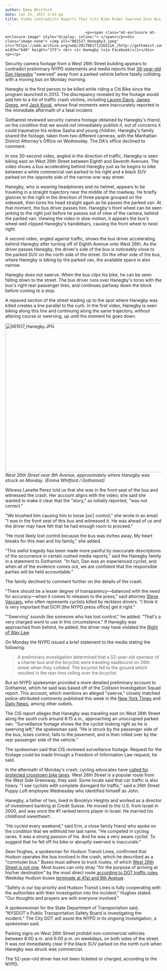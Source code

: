 ```yaml
---
author: Emma Whitford
date: Jun 15, 2017 2:43 pm
title: Video Contradicts Reports That Citi Bike Rider Swerved Into Bus Before Deadly Crash
---
```


	
										<p><span class="mt-enclosure mt-enclosure-image" style="display: inline;"> </span></p><div class="image-none"> <img alt="061517_Hanegby3.jpeg" src="https://web.archive.org/web/20170617123652im_/http://gothamist.com/attachments/nyc_ewhitford/061517_Hanegby3.jpeg" width="640" height="375"> <br> <i> Hanegby (via Facebook)</i></div> <p></p>

<p>Security camera footage from a West 26th Street building appears to contradict preliminary NYPD statements and media reports that <a href="https://web.archive.org/web/20170617123652/http://gothamist.com/2017/06/13/cyclist_killed_chelsea_citi_bike.php">36-year-old Dan Hanegby</a> &quot;swerved&quot; away from a parked vehicle before fatally colliding with a moving bus on Monday morning. </p>

<p>Hanegby is the first person to be killed while riding a Citi Bike since the program launched in 2013. The discrepancy revealed by the footage would add him to a list of traffic crash victims, including <a href="https://web.archive.org/web/20170617123652/http://gothamist.com/2016/04/26/hit-and-run_lauren_davis_update.php">Lauren Davis</a>, <a href="https://web.archive.org/web/20170617123652/http://gothamist.com/2016/04/22/park_slope_truck_cyclist.php">James Gregg</a>, and <a href="https://web.archive.org/web/20170617123652/http://gothamist.com/2016/08/05/koval_west_side_highway_death.php">Jack Koval</a>, whose final moments were inaccurately reported in the immediate aftermath of a fatal incident. </p>

<p>Gothamist reviewed security camera footage obtained by Hanegby&apos;s friend, on the condition that we would not immediately publish it, out of concerns it could traumatize his widow Sasha and young children. Hanegby&apos;s family shared the footage, taken from two different cameras, with the Manhattan District Attorney&apos;s Office on Wednesday. The DA&apos;s office declined to comment. </p>

<p>In one 30-second video, angled in the direction of traffic, Hanegby is seen biking east on West 26th Street between Eighth and Seventh Avenues. The video shows a bus accelerating behind Hanegby just as he begins to bike between a white commercial van parked to his right and a black SUV parked on the opposite side of the narrow one-way street.</p>

<p>Hanegby, who is wearing headphones and no helmet, appears to be traveling in a straight trajectory near the middle of the roadway. He briefly glances to the right in the direction of three people grouped on the sidewalk, then turns his head straight again as he passes the parked van. At that moment, the bus driver passes him. Hanegby&apos;s front wheel can be seen jerking to the right just before he passes out of view of the camera, behind the parked van. Viewing the video in slow motion, it appears the bus&apos;s wheel well clipped Hanegby&apos;s handlebars, causing the front wheel to twist right.</p>

<p>A second video, angled against traffic, shows the bus driver accelerating behind Hanegby after turning off of Eighth Avenue onto West 26th. As the driver passes Hanegby, the driver&apos;s side of the bus is noticeably close to the parked SUV on the north side of the street. On the other side of the bus, where Hanegby is biking by the parked van, the available space is also narrow. </p>

<p>Hanegby does not swerve. When the bus clips his bike, he can be seen falling down to the street. The bus driver runs over Hanegby&apos;s torso with the bus&apos;s right rear passenger tires, and continues partway down the block before coming to a stop. </p>

<p>A repaved section of the street leading up to the spot where Hanegby was killed creates a line parallel to the curb. In the first video, Hanegby is seen biking along this line and continuing along the same trajectory, without altering course or swerving, up until the moment he goes down. </p>

<p><span class="mt-enclosure mt-enclosure-image" style="display: inline;"> </span></p><div class="image-none"> <img alt="061517_Hanegby.JPG" src="https://web.archive.org/web/20170617123652im_/http://gothamist.com/attachments/nyc_ewhitford/061517_Hanegby.JPG" width="640" height="480"> <br> <i> West 26th Street near 8th Avenue, approximately where Hanegby was struck on Monday. (Emma Whitford / Gothamist) </i></div> <p></p>

<p>Witness Lanette Perez told us that she was in the front seat of the bus and witnessed the crash. Her account aligns with the video; she said she wanted to make it clear that the &quot;story,&quot; as initially reported, &quot;was not correct.&quot;</p>

<p>&quot;We brushed him causing him to loose [<em>sic</em>] control,&quot; she wrote in an email. &quot;I was in the front seat of this bus and witnessed it. He was ahead of us and the driver may have felt that he had enough room to proceed.&quot; </p>

<p>&quot;He most likely lost control because the bus was inches away. My heart breaks for this man and his family,&quot; she added. </p>

<p>&quot;This awful tragedy has been made more painful by inaccurate descriptions of the occurrence in certain rushed media reports,&quot; said the Hanegby family in a statement to Gothamist. &quot;In fact, Dan was an experienced cyclist, and when all of the evidence comes out, we are confident that the responsible parties will be held accountable.&quot; </p>

<p>The family declined to comment further on the details of the crash. </p>

<p>&quot;There should be a lesser degree of transparency&#x2014;balanced with the need for accuracy&#x2014;when it comes to releases to the press,&quot; said attorney <a href="https://web.archive.org/web/20170617123652/http://www.vaccaroandwhite.com/nyc-lawyers-new-york-city-attorneys-protecting-injured-cyclists-pedestrian-victims-adam-white-steve-vaccaro/">Steve Vaccaro</a>, who often represents cyclists killed by reckless drivers. &quot;I think it is very important that DCPI [the NYPD press office] get it right.&quot; </p>

<p>&quot;&apos;Swerving&apos; sounds like someone who has lost control,&quot; he added. &quot;That&apos;s a very charged word to use in this circumstance.&quot; If Hanegby was approached from behind, he added, the driver may have violated the <a href="https://web.archive.org/web/20170617123652/http://gothamist.com/2015/01/14/reckless_driving_nyc_nypd.php">Right of Way Law</a>. </p>

<p>On Monday the NYPD issued a brief statement to the media stating the following: </p>

<blockquote>A preliminary investigation determined that a 52-year-old operator of a charter bus and the bicyclist were traveling eastbound on 26th street when they collided. The bicyclist fell to the ground which resulted in the rear tires rolling over the bicyclist. </blockquote>

<p>But an NYPD spokesman provided a more detailed preliminary account to Gothamist, which he said was based off of the Collision Investigation Squad report. This account, which mentions an alleged &quot;swerve,&quot; closely matched police-attributed comments published this week in the <a href="https://web.archive.org/web/20170617123652/https://www.nytimes.com/2017/06/12/nyregion/citi-bike-death-manhattan.html?smid=tw-nytmetro&amp;smtyp=cur&amp;referer=https://t.co/quBUHE0rfj&amp;_r=0">New York Times</a> and <a href="https://web.archive.org/web/20170617123652/http://www.nydailynews.com/new-york/manhattan/bus-driver-not-charged-fatal-strike-citi-biker-chelsea-article-1.3244722">Daily News</a>, among other outlets. </p>

<p>The CIS report alleges that Hanegby was traveling east on West 26th Street along the south curb around 8:15 a.m., approaching an unoccupied parked van. &quot;Surveillance footage shows the the cyclist looking right as he is swerving left,&quot; the spokesman said. &quot;He is struck by the passenger side of the bus, loses control, falls to the pavement, and is then rolled over by the rear passenger side of the vehicle.&quot; </p>

<p>The spokesman said that CIS reviewed surveillance footage. Request for the footage could be made through a Freedom of Information Law request, he said.</p>

<p>In the aftermath of Monday&apos;s crash, cycling advocates have <a href="https://web.archive.org/web/20170617123652/http://gothamist.com/2017/06/14/cyclist_protected_bike_lanes.php">called for protected crosstown bike lanes</a>. West 26th Street is a popular route from the West Side Greenway, they said. Some locals said that car traffic is also heavy. &quot;I see cyclists with complete disregard for traffic,&quot; said a 26th Street Puppy Loft employee Wednesday who identified himself as John. </p>

<p>Hanegby, a father of two, lived in Brooklyn Heights and worked as a director of investment banking at Credit Suisse. He moved to the U.S. from Israel in 2000, and was once the #1 ranked tennis player in Israel. He married his childhood sweetheart. </p>

<p>&quot;He cycled every weekend,&quot; said Erin, a close family friend who spoke on the condition that we withhold her last name. &quot;He competed in cycling races. It was a strong passion of his. And he was a very aware cyclist. To suggest that he fell off his bike or abruptly swerved is inaccurate.&quot;</p>

<p>Sean Hughes, a spokesman for Hudson Transit Lines, confirmed that Hudson operates the bus involved in the crash, which he described as a &quot;commuter bus.&quot; Buses must adhere to truck routes, of which <a href="https://web.archive.org/web/20170617123652/http://www.nyc.gov/html/dot/downloads/pdf/2015-06-08-truck-map-combined.pdf">West 26th Street is not one</a>. Most buses can only stray &quot;for the purpose of arriving at his/her destination&quot; by the most direct route <a href="https://web.archive.org/web/20170617123652/http://www.nyc.gov/html/dot/downloads/pdf/trafrule.pdf">according to DOT traffic rules</a>. Weekday Hudson buses <a href="https://web.archive.org/web/20170617123652/https://web.coachusa.com/CoachUsaAssets/files/98/Bergen_SuffernBusSchedule.pdf">terminate at 41st and 8th Avenue</a>. </p>

<p>&quot;Safety is our top priority and Hudson Transit Lines is fully cooperating with the authorities with their investigation into the incident,&quot; Hughes stated. &quot;Our thoughts and prayers are with everyone involved.&quot; </p>

<p>A spokeswoman for the State Department of Transportation said, &quot;NYSDOT&apos;s Public Transportation Safety Board is investigating the incident.&quot; The City DOT will assist the NYPD in its ongoing investigation, a spokesman said. </p>

<p>Parking signs on West 26th Street prohibit non-commercial vehicles between 8:00 a.m. and 6:00 p.m. on weekdays, on both sides of the street. It was not immediately clear if the black SUV parked on the north curb when Hanegby was struck was commercial. </p>

<p>The 52-year-old driver has not been ticketed or charged, according to the NYPD. </p>					
										
									
				